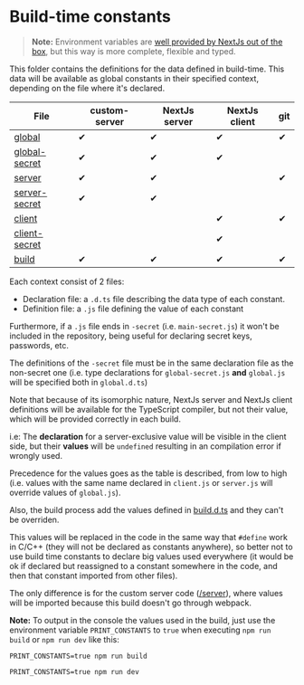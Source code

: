 # Build-time constants

> **Note:** Environment variables are [well provided by NextJs out of the box](https://nextjs.org/docs/basic-features/environment-variables), but this way is more complete, flexible and typed.

This folder contains the definitions for the data defined in build-time. This data will be available as global constants in their specified context, depending on the file where it's declared.

| File                                | custom-server | NextJs server | NextJs client | git |
| ----------------------------------- | ------------- | ------------- | ------------- | --- |
| [global](./global.js)               | ✔             | ✔             | ✔             | ✔   |
| [global-secret](./global-secret.js) | ✔             | ✔             | ✔             |     |
| [server](./server.js)               | ✔             | ✔             |               | ✔   |
| [server-secret](./server-secret.js) | ✔             | ✔             |               |     |
| [client](./client.js)               |               |               | ✔             | ✔   |
| [client-secret](./client-secret.js) |               |               | ✔             |     |
| [build](./build.d.ts)               | ✔             | ✔             | ✔             | ✔   |

Each context consist of 2 files:

- Declaration file: a `.d.ts` file describing the data type of each constant.
- Definition file: a `.js` file defining the value of each constant

Furthermore, if a `.js` file ends in `-secret` (i.e. `main-secret.js`) it won't be included in the repository, being useful for declaring secret keys, passwords, etc.

The definitions of the `-secret` file must be in the same declaration file as the non-secret one (i.e. type declarations for `global-secret.js` **and** `global.js` will be specified both in `global.d.ts`)

Note that because of its isomorphic nature, NextJs server and NextJs client definitions will be available for the TypeScript compiler, but not their value, which will be provided correctly in each build.

i.e: The **declaration** for a server-exclusive value will be visible in the client side, but their **values** will be `undefined` resulting in an compilation error if wrongly used.

Precedence for the values goes as the table is described, from low to high (i.e. values with the same name declared in `client.js` or `server.js` will override values of `global.js`).

Also, the build process add the values defined in [build.d.ts](./build.d.ts) and they can't be overriden.

This values will be replaced in the code in the same way that `#define` work in C/C++ (they will not be declared as constants anywhere), so better not to use build time constants to declare big values used everywhere (it would be ok if declared but reassigned to a constant somewhere in the code, and then that constant imported from other files).

The only difference is for the custom server code ([/server](../server)), where values will be imported because this build doesn't go through webpack.

**Note:** To output in the console the values used in the build, just use the environment variable `PRINT_CONSTANTS` to `true` when executing `npm run build` or `npm run dev` like this:

```
PRINT_CONSTANTS=true npm run build
```

```
PRINT_CONSTANTS=true npm run dev
```
